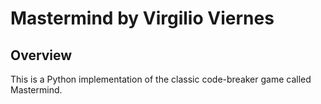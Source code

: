 # Mastermind by Virgilio Viernes
## Overview
This is a Python implementation of the classic code-breaker game called Mastermind. 

